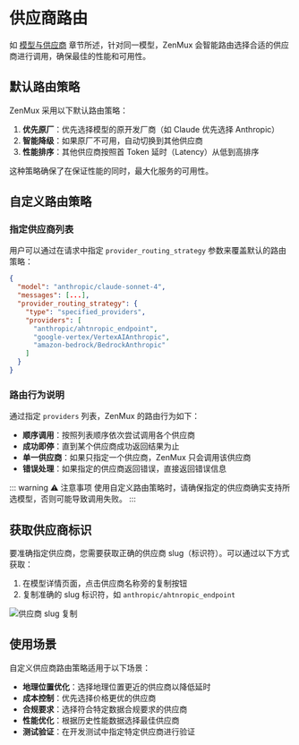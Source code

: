 # 供应商路由

如 [模型与供应商](./models-and-providers.md) 章节所述，针对同一模型，ZenMux 会智能路由选择合适的供应商进行调用，确保最佳的性能和可用性。

## 默认路由策略

ZenMux 采用以下默认路由策略：

1. **优先原厂**：优先选择模型的原开发厂商（如 Claude 优先选择 Anthropic）
2. **智能降级**：如果原厂不可用，自动切换到其他供应商  
3. **性能排序**：其他供应商按照首 Token 延时（Latency）从低到高排序

这种策略确保了在保证性能的同时，最大化服务的可用性。

## 自定义路由策略

### 指定供应商列表

用户可以通过在请求中指定 `provider_routing_strategy` 参数来覆盖默认的路由策略：

```json
{
  "model": "anthropic/claude-sonnet-4",
  "messages": [...],
  "provider_routing_strategy": {
    "type": "specified_providers",
    "providers": [
      "anthropic/ahtnropic_endpoint", 
      "google-vertex/VertexAIAnthropic", 
      "amazon-bedrock/BedrockAnthropic"
    ]
  }
}
```

### 路由行为说明

通过指定 `providers` 列表，ZenMux 的路由行为如下：

- **顺序调用**：按照列表顺序依次尝试调用各个供应商
- **成功即停**：直到某个供应商成功返回结果为止
- **单一供应商**：如果只指定一个供应商，ZenMux 只会调用该供应商
- **错误处理**：如果指定的供应商返回错误，直接返回错误信息

::: warning ⚠️ 注意事项
使用自定义路由策略时，请确保指定的供应商确实支持所选模型，否则可能导致调用失败。
:::

## 获取供应商标识

要准确指定供应商，您需要获取正确的供应商 slug（标识符）。可以通过以下方式获取：

1. 在模型详情页面，点击供应商名称旁的复制按钮
2. 复制准确的 slug 标识符，如 `anthropic/ahtnropic_endpoint`

![供应商 slug 复制](https://cdn.marmot-cloud.com/storage/zenmux/2025/08/22/j5hXtcH/provider-slug.png)

## 使用场景

自定义供应商路由策略适用于以下场景：

- **地理位置优化**：选择地理位置更近的供应商以降低延时
- **成本控制**：优先选择价格更优的供应商
- **合规要求**：选择符合特定数据合规要求的供应商
- **性能优化**：根据历史性能数据选择最佳供应商
- **测试验证**：在开发测试中指定特定供应商进行验证
